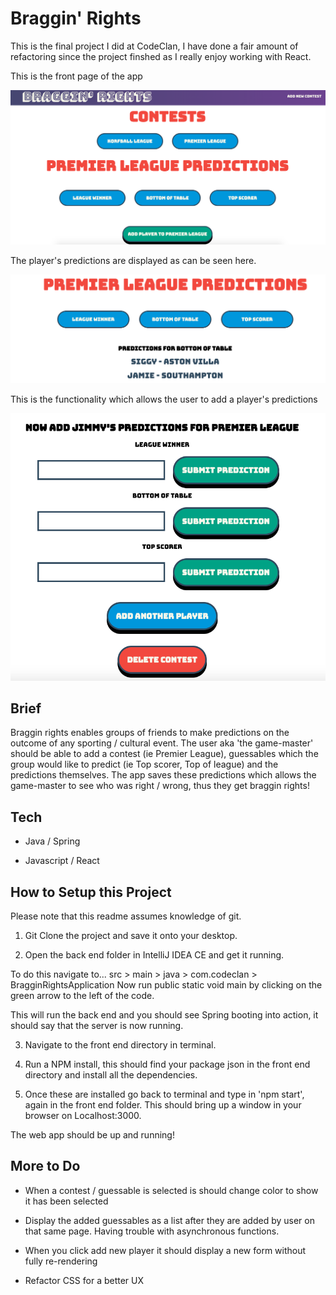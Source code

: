 # Braggin' Rights

This is the final project I did at CodeClan, I have done a fair amount of refactoring since the project finshed as I really enjoy working with React.

This is the front page of the app

![](images/braggin-home.png)

The player's predictions are displayed as can be seen here.

![](images/braggin-predictions.png)

This is the functionality which allows the user to add a player's predictions

![](images/braggin-add.png)

## Brief

Braggin rights enables groups of friends to make predictions on the outcome of any sporting / cultural event.  The user aka  'the game-master' should be able to add a contest (ie Premier League), guessables which the group would like to predict (ie Top scorer, Top of league) and the predictions themselves.  The app saves these predictions which allows the game-master to see who was right / wrong, thus they get braggin rights!

## Tech

* Java / Spring

* Javascript / React

## How to Setup this Project

Please note that this readme assumes knowledge of git.

1. Git Clone the project and save it onto your desktop.

2. Open the back end folder in IntelliJ IDEA CE and get it running. 

To do this navigate to... src > main > java > com.codeclan > BragginRightsApplication
Now run public static void main by clicking on the green arrow to the left of the code. 

This will run the back end and you should see Spring booting into action, it should say that the server is now running.  

3. Navigate to the front end directory in terminal. 

4. Run a NPM install, this should find your package json in the front end directory and install all the dependencies. 

5. Once these are installed go back to terminal and type in 'npm start', again in the front end folder.  This should bring up a window in your browser on Localhost:3000.

The web app should be up and running!

## More to Do

* When a contest / guessable is selected is should change color to show it has been selected

* Display the added guessables as a list after they are added by user on that same page.  Having trouble with asynchronous functions.

* When you click add new player it should display a new form without fully re-rendering

* Refactor CSS for a better UX
